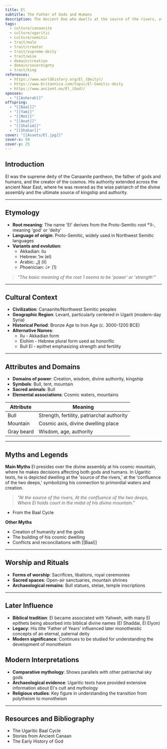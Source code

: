 ```yaml
---
title: El
subtitle: The Father of Gods and Humans
description: The Ancient One who dwells at the source of the rivers, at the confluence of the two deeps
tags:
  - culture/canaanite
  - culture/ugaritic
  - culture/semitic
  - trait/male
  - trait/creator
  - trait/supreme-deity
  - trait/wise
  - domain/creation
  - domain/sovereignty
  - trait/king
references:
  - https://www.worldhistory.org/El_(Deity)/
  - https://www.britannica.com/topic/El-Semitic-deity
  - https://www.ancient.eu/El_(God)/
spouses:
  - "[[Asherah]]"
offspring:
  - "[[Baal]]"
  - "[[Yam]]"
  - "[[Mot]]"
  - "[[Anat]]"
  - "[[Shalim]]"
  - "[[Shahar]]"
cover: "[[Assets/El.jpg]]"
cover-x: 50
cover-y: 25
---
```

## Introduction
El was the supreme deity of the Canaanite pantheon, the father of gods and humans, and the creator of the cosmos. His authority extended across the ancient Near East, where he was revered as the wise patriarch of the divine assembly and the ultimate source of kingship and authority.

---

## Etymology

- **Root meaning**: The name 'El' derives from the Proto-Semitic root *ʾil-, meaning 'god' or 'deity'
- **Language of origin**: Proto-Semitic, widely used in Northwest Semitic languages
- **Variants and evolution**: 
  - Akkadian: ilu
  - Hebrew: אל (el)
  - Arabic: إل (il)
  - Phoenician: 𐤀𐤋 (ʾl)

> _"The basic meaning of the root ʾl seems to be 'power' or 'strength'"_

---

## Cultural Context

- **Civilization**: Canaanite/Northwest Semitic peoples
- **Geographic Region**: Levant, particularly centered in Ugarit (modern-day Syria)
- **Historical Period**: Bronze Age to Iron Age (c. 3000-1200 BCE)
- **Alternative Names**:
  - Ilu - Akkadian form
  - Elohim - Hebrew plural form used as honorific
  - Bull El - epithet emphasizing strength and fertility

---

## Attributes and Domains

- **Domains of power**: Creation, wisdom, divine authority, kingship
- **Symbols**: Bull, tent, mountain
- **Sacred animals**: Bull
- **Elemental associations**: Cosmic waters, mountains

| Attribute | Meaning |
|-----------|----------|
| Bull | Strength, fertility, patriarchal authority |
| Mountain | Cosmic axis, divine dwelling place |
| Gray beard | Wisdom, age, authority |

---

## Myths and Legends

**Main Myths**
El presides over the divine assembly at his cosmic mountain, where he makes decisions affecting both gods and humans. In Ugaritic texts, he is depicted dwelling at the 'source of the rivers,' at the 'confluence of the two deeps,' symbolizing his connection to primordial waters and creation.

> _"At the source of the rivers,
At the confluence of the two deeps,
Where El holds court in the midst of his divine mountain."_
- From the Baal Cycle

**Other Myths**
- Creation of humanity and the gods
- The building of his cosmic dwelling
- Conflicts and reconciliations with [[Baal]]

---

## Worship and Rituals

- **Forms of worship**: Sacrifices, libations, royal ceremonies
- **Sacred spaces**: Open-air sanctuaries, mountain shrines
- **Archaeological remains**: Bull statues, stelae, temple inscriptions

---

## Later Influence

- **Biblical tradition**: El became associated with Yahweh, with many El epithets being absorbed into biblical divine names (El Shaddai, El Elyon)
- **Legacy**: His title 'Father of Years' influenced later monotheistic concepts of an eternal, paternal deity
- **Modern significance**: Continues to be studied for understanding the development of monotheism

## Modern Interpretations

- **Comparative mythology**: Shows parallels with other patriarchal sky gods
- **Archaeological evidence**: Ugaritic texts have provided extensive information about El's cult and mythology
- **Religious studies**: Key figure in understanding the transition from polytheism to monotheism

---

## Resources and Bibliography

- The Ugaritic Baal Cycle
- Stories from Ancient Canaan
- The Early History of God